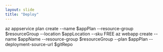 ```yaml
---
layout: slide
title: "Deploy"
---
```

az appservice plan create --name $appPlan --resource-group $resourceGroup --location $appLocation --sku FREE
az webapp create --name $appName --resource-group $resourceGroup --plan $appPlan --deployment-source-url $gitRepo
